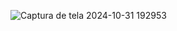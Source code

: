 ![Captura de tela 2024-10-31 192953](https://github.com/user-attachments/assets/a633a679-8ec7-4b78-8867-bdcb08679c5f)
